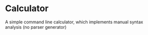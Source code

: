 # Calculator
A simple command line calculator, which implements manual syntax analysis (no parser generator)
